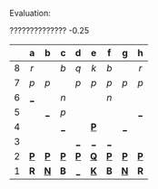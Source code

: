 Evaluation:

?????????????? -0.25

|     |  a  |  b  |  c  |  d  |  e  |  f  |  g  |  h  |
|:---:|:---:|:---:|:---:|:---:|:---:|:---:|:---:|:---:|
|  8  |  _r_  |     |  _b_  |  _q_  |  _k_  |  _b_  |     |  _r_  |
|  7  |  _p_  |  _p_  |     |  _p_  |  _p_  |  _p_  |  _p_  |  _p_  |
|  6  |  [_](http://localhost:8080/api/chess/play?move=e2a6)  |     |  _n_  |     |     |  _n_  |     |     |
|  5  |     |  [_](http://localhost:8080/api/chess/play?move=e2b5)  |  _p_  |     |     |     |     |  [_](http://localhost:8080/api/chess/play?move=e2h5)  |
|  4  |     |     |  [_](http://localhost:8080/api/chess/play?move=e2c4)  |     |  [**P**](http://localhost:8080/api/chess/select?square=e4)  |     |  [_](http://localhost:8080/api/chess/play?move=e2g4)  |     |
|  3  |     |     |     |  [_](http://localhost:8080/api/chess/play?move=e2d3)  |  [_](http://localhost:8080/api/chess/play?move=e2e3)  |  [_](http://localhost:8080/api/chess/play?move=e2f3)  |     |     |
|  2  |  [**P**](http://localhost:8080/api/chess/select?square=a2)  |  [**P**](http://localhost:8080/api/chess/select?square=b2)  |  [**P**](http://localhost:8080/api/chess/select?square=c2)  |  [**P**](http://localhost:8080/api/chess/select?square=d2)  |  [**Q**](http://localhost:8080/api/chess/select?square=e2)  |  [**P**](http://localhost:8080/api/chess/select?square=f2)  |  [**P**](http://localhost:8080/api/chess/select?square=g2)  |  [**P**](http://localhost:8080/api/chess/select?square=h2)  |
|  1  |  **R**  |  [**N**](http://localhost:8080/api/chess/select?square=b1)  |  **B**  |  [_](http://localhost:8080/api/chess/play?move=e2d1)  |  [**K**](http://localhost:8080/api/chess/select?square=e1)  |  **B**  |  [**N**](http://localhost:8080/api/chess/select?square=g1)  |  **R**  |
